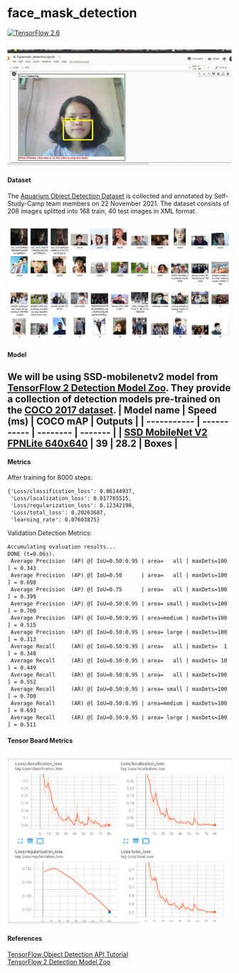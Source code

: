 # face_mask_detection

[![TensorFlow 2.6](https://img.shields.io/badge/TensorFlow-2.6-FF6F00?logo=tensorflow)](https://github.com/tensorflow/tensorflow/releases/tag/v2.6.0) 



![webcam_test](https://github.com/myatmyintzuthin/face_mask_detection/blob/main/assets/webcam_test.gif)
------
#### Dataset
The [Aquarium Object Detection Dataset](https://github.com/myatmyintzuthin/face_mask_detection/releases/download/v1.0.0/face_mask_dataset.zip) is collected and annotated by Self-Study-Camp team members on 22 November 2021. The dataset consists of 208 images splitted into 168 train, 40 test images in XML format.

![dataset.PNG](https://github.com/myatmyintzuthin/face_mask_detection/blob/main/assets/dataset.PNG)
------
#### Model 
We will be using SSD-mobilenetv2 model from [TensorFlow 2 Detection Model Zoo](https://github.com/tensorflow/models/blob/master/research/object_detection/g3doc/tf2_detection_zoo.md). They provide a collection of detection models pre-trained on the [COCO 2017 dataset](https://cocodataset.org/).
| Model name  | Speed (ms)  | COCO mAP | Outputs |
| ----------- | ----------- | -------- | ------- |
| [SSD MobileNet V2 FPNLite 640x640](http://download.tensorflow.org/models/object_detection/tf2/20200711/ssd_mobilenet_v2_fpnlite_640x640_coco17_tpu-8.tar.gz)      | 39      | 28.2 | Boxes |
------
#### Metrics
After training for 8000 steps:
```
{'Loss/classification_loss': 0.06144937,
 'Loss/localization_loss': 0.017765515,
 'Loss/regularization_loss': 0.12342198,
 'Loss/total_loss': 0.20263687,
 'learning_rate': 0.07603875}
```
Validation Detection Metrics:

```
Accumulating evaluation results...
DONE (t=0.06s).
 Average Precision  (AP) @[ IoU=0.50:0.95 | area=   all | maxDets=100 ] = 0.343
 Average Precision  (AP) @[ IoU=0.50      | area=   all | maxDets=100 ] = 0.698
 Average Precision  (AP) @[ IoU=0.75      | area=   all | maxDets=100 ] = 0.399
 Average Precision  (AP) @[ IoU=0.50:0.95 | area= small | maxDets=100 ] = 0.700
 Average Precision  (AP) @[ IoU=0.50:0.95 | area=medium | maxDets=100 ] = 0.515
 Average Precision  (AP) @[ IoU=0.50:0.95 | area= large | maxDets=100 ] = 0.313
 Average Recall     (AR) @[ IoU=0.50:0.95 | area=   all | maxDets=  1 ] = 0.348
 Average Recall     (AR) @[ IoU=0.50:0.95 | area=   all | maxDets= 10 ] = 0.449
 Average Recall     (AR) @[ IoU=0.50:0.95 | area=   all | maxDets=100 ] = 0.552
 Average Recall     (AR) @[ IoU=0.50:0.95 | area= small | maxDets=100 ] = 0.700
 Average Recall     (AR) @[ IoU=0.50:0.95 | area=medium | maxDets=100 ] = 0.693
 Average Recall     (AR) @[ IoU=0.50:0.95 | area= large | maxDets=100 ] = 0.511
```
#### Tensor Board Metrics
![tensorboard.png](https://github.com/myatmyintzuthin/face_mask_detection/blob/main/assets/tensorboard.png)
------
#### References
[TensorFlow Object Detection API Tutorial](https://readthedocs.org/projects/tensorflow-object-detection-api-tutorial/) \
[TensorFlow 2 Detection Model Zoo](https://github.com/tensorflow/models/blob/master/research/object_detection/g3doc/tf2_detection_zoo.md)

 





